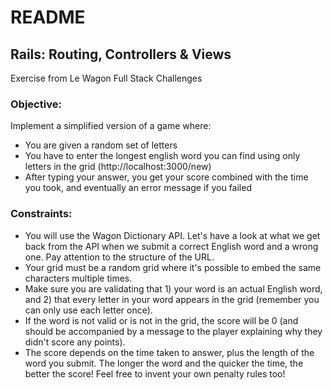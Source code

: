 # README

## Rails: Routing, Controllers & Views

Exercise from Le Wagon Full Stack Challenges

### Objective:

Implement a simplified version of a game where:

* You are given a random set of letters
* You have to enter the longest english word you can find using only letters in the grid (http://localhost:3000/new)
* After typing your answer, you get your score combined with the time you took, and eventually an error message if you failed

### Constraints:

* You will use the Wagon Dictionary API. Let's have a look at what we get back from the API when we submit a correct English word and a wrong one. Pay attention to the structure of the URL.
* Your grid must be a random grid where it's possible to embed the same characters multiple times.
* Make sure you are validating that 1) your word is an actual English word, and 2) that every letter in your word appears in the grid (remember you can only use each letter once).
* If the word is not valid or is not in the grid, the score will be 0 (and should be accompanied by a message to the player explaining why they didn't score any points).
* The score depends on the time taken to answer, plus the length of the word you submit. The longer the word and the quicker the time, the better the score! Feel free to invent your own penalty rules too!
